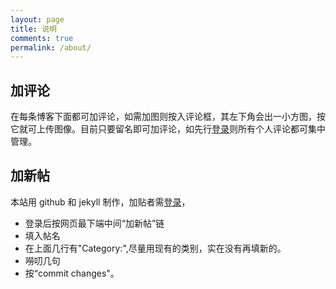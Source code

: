 ```yaml
---
layout: page
title: 说明
comments: true
permalink: /about/
---
```

## 加评论
在每条博客下面都可加评论，如需加图则按入评论框，其左下角会出一小方图，按它就可上传图像。目前只要留名即可加评论，如先行[登录](https://disqus.com/profile/login/)则所有个人评论都可集中管理。  
## 加新帖
本站用 github 和 jekyll 制作，加贴者需[登录](https://github.com/login)，    
- 登录后按网页最下端中间“加新帖”链   
- 填入帖名    
- 在上面几行有"Category:",尽量用现有的类别，实在没有再填新的。  
- 嘮叨几句   
- 按“commit changes"。  


